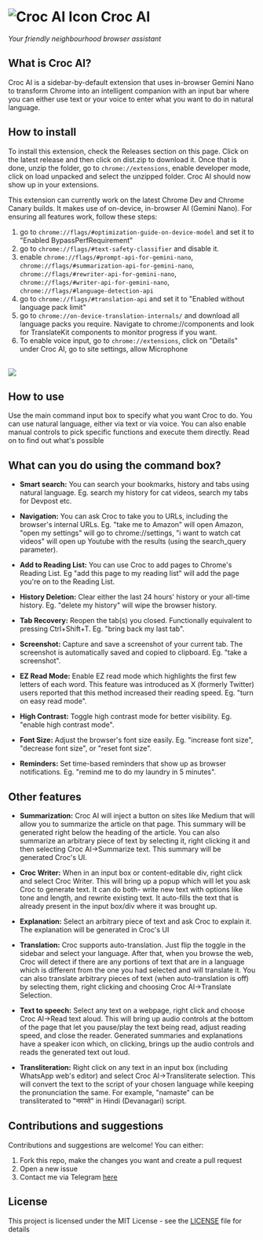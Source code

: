 # ![Croc AI Icon](https://github.com/user-attachments/assets/d0667f83-1e02-49dc-a9c7-a74a40415930) Croc AI
*Your friendly neighbourhood browser assistant* 

## What is Croc AI?
Croc AI is a sidebar-by-default extension that uses in-browser Gemini Nano to transform Chrome into an intelligent companion with an input bar where you can either use text or your voice to enter what you want to do in natural language. 

## How to install
To install this extension, check the Releases section on this page. Click on the latest release and then click on dist.zip to download it. Once that is done, unzip the folder, go to `chrome://extensions`, enable developer mode, click on load unpacked and select the unzipped folder. Croc AI should now show up in your extensions.

This extension can currently work on the latest Chrome Dev and Chrome Canary builds. It makes use of on-device, in-browser AI (Gemini Nano). For ensuring all features work, follow these steps:
1. go to `chrome://flags/#optimization-guide-on-device-model` and set it to "Enabled BypassPerfRequirement"
2. go to `chrome://flags/#text-safety-classifier` and disable it.
3. enable `chrome://flags/#prompt-api-for-gemini-nano`,  `chrome://flags/#summarization-api-for-gemini-nano`, `chrome://flags/#rewriter-api-for-gemini-nano`, `chrome://flags/#writer-api-for-gemini-nano`, `chrome://flags/#language-detection-api`
4. go to `chrome://flags/#translation-api` and set it to "Enabled without language pack limit"
5. go to `chrome://on-device-translation-internals/` and download all language packs you require. Navigate to chrome://components and look for TranslateKit components to monitor progress if you want. 
6. To enable voice input, go to `chrome://extensions`, click on "Details" under Croc AI, go to site settings, allow Microphone

<br />

<img align="center" src="https://github.com/user-attachments/assets/0f80bf36-dab0-480e-9494-8aba1b3c02c4" />

## How to use
Use the main command input box to specify what you want Croc to do. You can use natural language, either via text or via voice. You can also enable manual controls to pick specific functions and execute them directly. Read on to find out what's possible
   

## What can you do using the command box?
- **Smart search:** You can search your bookmarks, history and tabs using natural language. Eg. search my history for cat videos, search my tabs for Devpost etc.

- **Navigation:** You can ask Croc to take you to URLs, including the browser's internal URLs. Eg. "take me to Amazon" will open Amazon, "open my settings" will go to chrome://settings, "i want to watch cat videos" will open up Youtube with the results (using the search_query parameter).

- **Add to Reading List:** You can use Croc to add pages to Chrome's Reading List. Eg "add this page to my reading list" will add the page you're on to the Reading List.

- **History Deletion:** Clear either the last 24 hours' history or your all-time history. Eg. "delete my history" will wipe the browser history.

- **Tab Recovery:** Reopen the tab(s) you closed. Functionally equivalent to pressing Ctrl+Shift+T. Eg. "bring back my last tab".

- **Screenshot:** Capture and save a screenshot of your current tab. The screenshot is automatically saved and copied to clipboard. Eg. "take a screenshot".

- **EZ Read Mode:** Enable EZ read mode which highlights the first few letters of each word. This feature was introduced as X (formerly Twitter) users reported that this method increased their reading speed. Eg. "turn on easy read mode".

- **High Contrast:** Toggle high contrast mode for better visibility. Eg. "enable high contrast mode".

- **Font Size:** Adjust the browser's font size easily. Eg. "increase font size", "decrease font size", or "reset font size".

- **Reminders:** Set time-based reminders that show up as browser notifications. Eg. "remind me to do my laundry in 5 minutes".

## Other features
- **Summarization:** Croc AI will inject a button on sites like Medium that will allow you to summarize the article on that page. This summary will be generated right below the heading of the article. You can also summarize an arbitrary piece of text by selecting it, right clicking it and then selecting Croc AI->Summarize text. This summary will be generated Croc's UI.

- **Croc Writer:** When in an input box or content-editable div, right click and select Croc Writer. This will bring up a popup which will let you ask Croc to generate text. It can do both- write new text with options like tone and length, and rewrite existing text. It auto-fills the text that is already present in the input box/div where it was brought up.

- **Explanation:** Select an arbitrary piece of text and ask Croc to explain it. The explanation will be generated in Croc's UI

- **Translation:** Croc supports auto-translation. Just flip the toggle in the sidebar and select your language. After that, when you browse the web, Croc will detect if there are any portions of text that are in a language which is different from the one you had selected and will translate it. You can also translate arbitrary pieces of text (when auto-translation is off) by selecting them, right clicking and choosing Croc AI->Translate Selection.

- **Text to speech:** Select any text on a webpage, right click and choose Croc AI->Read text aloud. This will bring up audio controls at the bottom of the page that let you pause/play the text being read, adjust reading speed, and close the reader. Generated summaries and explanations have a speaker icon which, on clicking, brings up the audio controls and reads the generated text out loud.

- **Transliteration:** Right click on any text in an input box (including WhatsApp web's editor) and select Croc AI->Transliterate selection. This will convert the text to the script of your chosen language while keeping the pronunciation the same. For example, "namaste" can be transliterated to "नमस्ते" in Hindi (Devanagari) script.

## Contributions and suggestions
Contributions and suggestions are welcome! You can either:
1. Fork this repo, make the changes you want and create a pull request
2. Open a new issue
3. Contact me via Telegram [here](https://t.me/awesamarth)

## License
This project is licensed under the MIT License - see the [LICENSE](LICENSE) file for details
